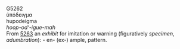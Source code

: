 G5262  
ὑπόδειγμα  
hupodeigma  
*hoop-od‘-igue-mah*  
From [5263](g5263) an *exhibit* for imitation or warning (figuratively
*specimen*, *adumbration*): - en- (ex-) ample, pattern.  
